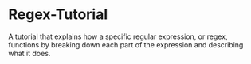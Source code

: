 # Regex-Tutorial
 A tutorial that explains how a specific regular expression, or regex, functions by breaking down each part of the expression and describing what it does.
